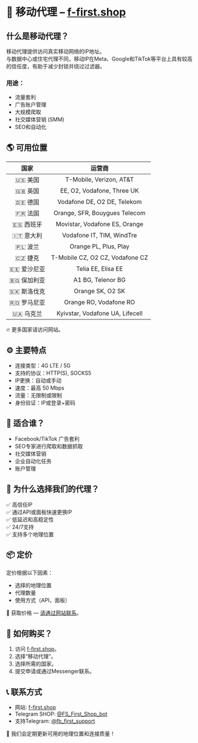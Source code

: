 # 📡 移动代理 – [f-first.shop](https://f-first.shop/en)

## 什么是移动代理？
移动代理提供访问真实移动网络的IP地址。  
与数据中心或住宅代理不同，移动IP在Meta、Google和TikTok等平台上具有较高的信任度，有助于减少封锁并绕过过滤器。

### 用途：
- 流量套利
- 广告账户管理
- 大规模爬取
- 社交媒体营销 (SMM)
- SEO和自动化

## 🌎 可用位置
| 国家 | 运营商 |
|:----:|:------:|
| 🇺🇸 美国 | T-Mobile, Verizon, AT&T |
| 🇬🇧 英国 | EE, O2, Vodafone, Three UK |
| 🇩🇪 德国 | Vodafone DE, O2 DE, Telekom |
| 🇫🇷 法国 | Orange, SFR, Bouygues Telecom |
| 🇪🇸 西班牙 | Movistar, Vodafone ES, Orange |
| 🇮🇹 意大利 | Vodafone IT, TIM, WindTre |
| 🇵🇱 波兰 | Orange PL, Plus, Play |
| 🇨🇿 捷克 | T-Mobile CZ, O2 CZ, Vodafone CZ |
| 🇪🇪 爱沙尼亚 | Telia EE, Elisa EE |
| 🇧🇬 保加利亚 | A1 BG, Telenor BG |
| 🇸🇰 斯洛伐克 | Orange SK, O2 SK |
| 🇷🇴 罗马尼亚 | Orange RO, Vodafone RO |
| 🇺🇦 乌克兰 | Kyivstar, Vodafone UA, Lifecell |

🔥 更多国家请访问网站。

## ⚙️ 主要特点
- 连接类型：4G LTE / 5G
- 支持的协议：HTTP(S), SOCKS5
- IP更换：自动或手动
- 速度：最高 50 Mbps
- 流量：无限制或限制
- 身份验证：IP或登录+密码

## 💼 适合谁？
- Facebook/TikTok 广告套利
- SEO专家进行爬取和数据抓取
- 社交媒体营销
- 企业自动化任务
- 账户管理

## 🔐 为什么选择我们的代理？
✅ 高信任IP  
✅ 通过API或面板快速更换IP  
✅ 低延迟和高稳定性  
✅ 24/7支持  
✅ 支持多个地理位置

## 📦 定价
定价根据以下因素：
- 选择的地理位置
- 代理数量
- 使用方式（API，面板）

💬 获取价格 — [请通过网站联系](https://f-first.shop/en)。

## 🛒 如何购买？
1. 访问 [f-first.shop](https://f-first.shop/en)。
2. 选择“移动代理”。
3. 选择所需的国家。
4. 提交申请或通过Messenger联系。

## 📞 联系方式
- 网站: [f-first.shop](https://f-first.shop)
- Telegram SHOP: [@FS_First_Shop_bot](https://t.me/FS_First_Shop_bot/en)
- 支持Telegram: [@fb_first_support](https://t.me/fb_first_support)

🔔 我们会定期更新可用的地理位置和连接质量！
